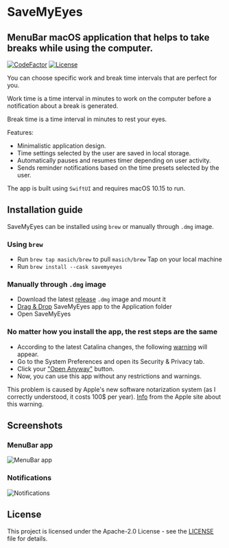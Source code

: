 # SaveMyEyes

## MenuBar macOS application that helps to take breaks while using the computer.
[![CodeFactor](https://www.codefactor.io/repository/github/masich/savemyeyes/badge)](https://www.codefactor.io/repository/github/masich/savemyeyes)
[![License](https://img.shields.io/badge/License-Apache%202.0-blue.svg)](LICENSE)

You can choose specific work and break time intervals that are perfect for you.

Work time is a time interval in minutes to work on the computer before a notification about a break is generated.

Break time is a time interval in minutes to rest your eyes.

Features:
* Minimalistic application design.
* Time settings selected by the user are saved in local storage.
* Automatically pauses and resumes timer depending on user activity.
* Sends reminder notifications based on the time presets selected by the user.

The app is built using ```SwiftUI``` and requires macOS 10.15 to run.

## Installation guide
SaveMyEyes can be installed using `brew` or manually through `.dmg` image.

### Using `brew` 
* Run `brew tap masich/brew` to pull `masich/brew` Tap on your local machine
* Run `brew install --cask savemyeyes`

### Manually through `.dmg` image
* Download the latest [release](https://github.com/masich/SaveMyEyes/releases/) `.dmg` image and mount it
* [Drag & Drop](Images/Readme/Installation/Drag&Drop.png) SaveMyEyes app to the Application folder
* Open SaveMyEyes

### No matter how you install the app, the rest steps are the same
* According to the latest Catalina changes, the following [warning](Images/Readme/Installation/Warning.png) will appear.
* Go to the System Preferences and open its Security & Privacy tab.
* Click your ["Open Anyway"](Images/Readme/Installation/Security.png) button.
* Now, you can use this app without any restrictions and warnings.

This problem is caused by Apple's new software notarization system (as I correctly understood, it costs 100$ per year).
[Info](https://support.apple.com/en-us/HT202491) from the Apple site about this warning.

## Screenshots
### MenuBar app
![MenuBar app](Images/Readme/Screenshots/MenuAppScreenshot.png)

### Notifications
![Notifications](Images/Readme/Screenshots/NotificationsScreenshot.png)

## License

This project is licensed under the Apache-2.0 License - see the [LICENSE](LICENSE) file for details.